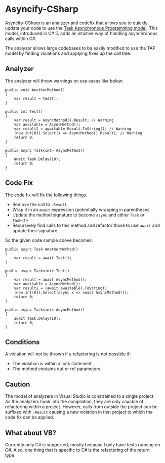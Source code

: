 # Asyncify-CSharp
Asyncify-CSharp is an analyzer and codefix that allows you to quickly update your code to use the [Task Asynchronous Programming model](https://msdn.microsoft.com/en-us/library/hh873175(v=vs.110).aspx). This model, introduced in C# 5, adds an intuitive way of handling asynchronous calls within C#. 

The analyzer allows large codebases to be easily modified to use the TAP model by finding violations and applying fixes up the call tree. 

## Analyzer
The analyzer will throw warnings on use cases like below:
```CSharp
public void AnotherMethod()
{
    var result = Test();
}

public int Test()
{
    var result = AsyncMethod().Result; // Warning
    var awaitable = AsyncMethod();
    var result2 = awaitable.Result.ToString(); // Warning
    (new int[0]).Select(x => AsyncMethod().Result); // Warning
    return 0;
}

public async Task<int> AsyncMethod()
{
    await Task.Delay(10);
    return 0;
}
```

## Code Fix
The code fix will fix the following things.
- Remove the call to `.Result`
- Wrap it in an `await` expression (potentially wrapping in parentheses
- Update the method signature to become `async` and either `Task` or `Task<T>`
- Recursively find calls to this method and refactor those to use `await` and update their signature.

So the given code sample above becomes:
```CSharp
public async Task AnotherMethod()
{
    var result = await Test();
}

public async Task<int> Test()
{
    var result = await AsyncMethod();
    var awaitable = AsyncMethod();
    var result2 = (await awaitable).ToString();
    (new int[0]).Select(async x => await AsyncMethod());
    return 0;
}

public async Task<int> AsyncMethod()
{
    await Task.Delay(10);
    return 0;
}
```

## Conditions
A violation will not be thrown if a refactoring is not possible if:
- The violation is within a lock statement
- The method contains out or ref parameters

## Caution
The model of analyzers in Visual Studio is constrained to a single project. As the analyzers hook into the compilation, they are only capable of refactoring within a project. 
However, calls from outside the project can be suffixed with `.Result` causing a new violation in that project to which the code fix can be applied.

## What about VB?
Currently only C# is supported, mostly because I only have tests running on C#. Also, one thing that is specific to C# is the refactoring of the return type. 
